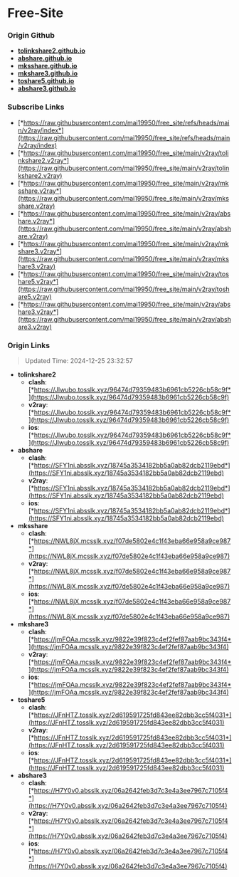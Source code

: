 # Free-Site

### Origin Github

- [**tolinkshare2.github.io**](https://github.com/tolinkshare2/tolinkshare2.github.io)
- [**abshare.github.io**](https://github.com/abshare/abshare.github.io)
- [**mksshare.github.io**](https://github.com/mksshare/mksshare.github.io)
- [**mkshare3.github.io**](https://github.com/mkshare3/mkshare3.github.io)
- [**toshare5.github.io**](https://github.com/toshare5/toshare5.github.io)
- [**abshare3.github.io**](https://github.com/abshare3/abshare3.github.io)

### Subscribe Links

- [*https://raw.githubusercontent.com/mai19950/free_site/refs/heads/main/v2ray/index*](https://raw.githubusercontent.com/mai19950/free_site/refs/heads/main/v2ray/index)
- [*https://raw.githubusercontent.com/mai19950/free_site/main/v2ray/tolinkshare2.v2ray*](https://raw.githubusercontent.com/mai19950/free_site/main/v2ray/tolinkshare2.v2ray)
- [*https://raw.githubusercontent.com/mai19950/free_site/main/v2ray/mksshare.v2ray*](https://raw.githubusercontent.com/mai19950/free_site/main/v2ray/mksshare.v2ray)
- [*https://raw.githubusercontent.com/mai19950/free_site/main/v2ray/abshare.v2ray*](https://raw.githubusercontent.com/mai19950/free_site/main/v2ray/abshare.v2ray)
- [*https://raw.githubusercontent.com/mai19950/free_site/main/v2ray/mkshare3.v2ray*](https://raw.githubusercontent.com/mai19950/free_site/main/v2ray/mkshare3.v2ray)
- [*https://raw.githubusercontent.com/mai19950/free_site/main/v2ray/toshare5.v2ray*](https://raw.githubusercontent.com/mai19950/free_site/main/v2ray/toshare5.v2ray)
- [*https://raw.githubusercontent.com/mai19950/free_site/main/v2ray/abshare3.v2ray*](https://raw.githubusercontent.com/mai19950/free_site/main/v2ray/abshare3.v2ray)

### Origin Links

> Updated Time: 2024-12-25 23:32:57

- **tolinkshare2**
  - **clash**: [*https://Jlwubo.tosslk.xyz/96474d79359483b6961cb5226cb58c9f*](https://Jlwubo.tosslk.xyz/96474d79359483b6961cb5226cb58c9f)
  - **v2ray**: [*https://Jlwubo.tosslk.xyz/96474d79359483b6961cb5226cb58c9f*](https://Jlwubo.tosslk.xyz/96474d79359483b6961cb5226cb58c9f)
  - **ios**: [*https://Jlwubo.tosslk.xyz/96474d79359483b6961cb5226cb58c9f*](https://Jlwubo.tosslk.xyz/96474d79359483b6961cb5226cb58c9f)
- **abshare**
  - **clash**: [*https://SFY1ni.absslk.xyz/18745a3534182bb5a0ab82dcb2119ebd*](https://SFY1ni.absslk.xyz/18745a3534182bb5a0ab82dcb2119ebd)
  - **v2ray**: [*https://SFY1ni.absslk.xyz/18745a3534182bb5a0ab82dcb2119ebd*](https://SFY1ni.absslk.xyz/18745a3534182bb5a0ab82dcb2119ebd)
  - **ios**: [*https://SFY1ni.absslk.xyz/18745a3534182bb5a0ab82dcb2119ebd*](https://SFY1ni.absslk.xyz/18745a3534182bb5a0ab82dcb2119ebd)
- **mksshare**
  - **clash**: [*https://NWL8jX.mcsslk.xyz/f07de5802e4c1f43eba66e958a9ce987*](https://NWL8jX.mcsslk.xyz/f07de5802e4c1f43eba66e958a9ce987)
  - **v2ray**: [*https://NWL8jX.mcsslk.xyz/f07de5802e4c1f43eba66e958a9ce987*](https://NWL8jX.mcsslk.xyz/f07de5802e4c1f43eba66e958a9ce987)
  - **ios**: [*https://NWL8jX.mcsslk.xyz/f07de5802e4c1f43eba66e958a9ce987*](https://NWL8jX.mcsslk.xyz/f07de5802e4c1f43eba66e958a9ce987)
- **mkshare3**
  - **clash**: [*https://jmFOAa.mcsslk.xyz/9822e39f823c4ef2fef87aab9bc343f4*](https://jmFOAa.mcsslk.xyz/9822e39f823c4ef2fef87aab9bc343f4)
  - **v2ray**: [*https://jmFOAa.mcsslk.xyz/9822e39f823c4ef2fef87aab9bc343f4*](https://jmFOAa.mcsslk.xyz/9822e39f823c4ef2fef87aab9bc343f4)
  - **ios**: [*https://jmFOAa.mcsslk.xyz/9822e39f823c4ef2fef87aab9bc343f4*](https://jmFOAa.mcsslk.xyz/9822e39f823c4ef2fef87aab9bc343f4)
- **toshare5**
  - **clash**: [*https://JFnHTZ.tosslk.xyz/2d619591725fd843ee82dbb3cc5f4031*](https://JFnHTZ.tosslk.xyz/2d619591725fd843ee82dbb3cc5f4031)
  - **v2ray**: [*https://JFnHTZ.tosslk.xyz/2d619591725fd843ee82dbb3cc5f4031*](https://JFnHTZ.tosslk.xyz/2d619591725fd843ee82dbb3cc5f4031)
  - **ios**: [*https://JFnHTZ.tosslk.xyz/2d619591725fd843ee82dbb3cc5f4031*](https://JFnHTZ.tosslk.xyz/2d619591725fd843ee82dbb3cc5f4031)
- **abshare3**
  - **clash**: [*https://H7Y0v0.absslk.xyz/06a2642feb3d7c3e4a3ee7967c7105f4*](https://H7Y0v0.absslk.xyz/06a2642feb3d7c3e4a3ee7967c7105f4)
  - **v2ray**: [*https://H7Y0v0.absslk.xyz/06a2642feb3d7c3e4a3ee7967c7105f4*](https://H7Y0v0.absslk.xyz/06a2642feb3d7c3e4a3ee7967c7105f4)
  - **ios**: [*https://H7Y0v0.absslk.xyz/06a2642feb3d7c3e4a3ee7967c7105f4*](https://H7Y0v0.absslk.xyz/06a2642feb3d7c3e4a3ee7967c7105f4)
